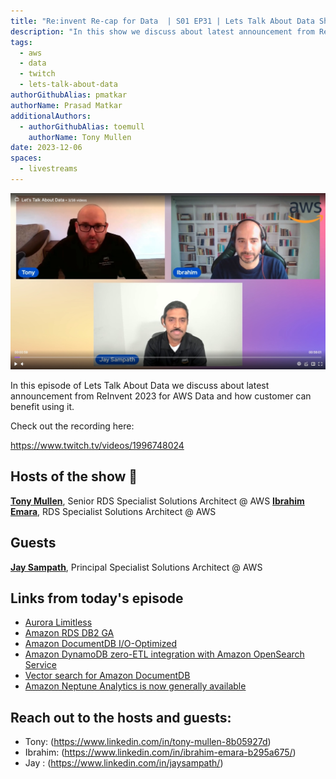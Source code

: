 ```yaml
---
title: "Re:invent Re-cap for Data  | S01 EP31 | Lets Talk About Data Show"
description: "In this show we discuss about latest announcement from ReInvent 2023 for AWS Data and how customer can benefit using it."
tags:
  - aws
  - data
  - twitch
  - lets-talk-about-data
authorGithubAlias: pmatkar
authorName: Prasad Matkar
additionalAuthors:
  - authorGithubAlias: toemull
    authorName: Tony Mullen
date: 2023-12-06
spaces:
  - livestreams
---
```


![Screenshot from the stream or an image related to the topic](images/show31.jpg)

In this episode of Lets Talk About Data we discuss about latest announcement from ReInvent 2023 for AWS Data and how customer can benefit using it.

Check out the recording here:

https://www.twitch.tv/videos/1996748024

## Hosts of the show 🎤

[**Tony Mullen**](https://www.linkedin.com/in/tony-mullen-8b05927d), Senior RDS Specialist Solutions Architect @ AWS
[**Ibrahim Emara**](https://www.linkedin.com/in/ibrahim-emara-b295a675), RDS Specialist Solutions Architect @ AWS

## Guests

[**Jay Sampath**](https://www.linkedin.com/in/jaysampath/), Principal Specialist Solutions Architect @ AWS

## Links from today's episode

* [Aurora Limitless](https://aws.amazon.com/about-aws/whats-new/2023/11/amazon-aurora-limitless-database/)
* [Amazon RDS DB2 GA](https://aws.amazon.com/about-aws/whats-new/2023/11/amazon-rds-db2/)
* [Amazon DocumentDB I/O-Optimized](https://aws.amazon.com/about-aws/whats-new/2023/11/amazon-documentdb-i-o-optimized/)
* [Amazon DynamoDB zero-ETL integration with Amazon OpenSearch Service](https://aws.amazon.com/about-aws/whats-new/2023/11/amazon-dynamodb-zero-etl-integration-amazon-opensearch-service/)
* [Vector search for Amazon DocumentDB](https://aws.amazon.com/about-aws/whats-new/2023/11/vector-search-amazon-documentdb/)
* [Amazon Neptune Analytics is now generally available](https://aws.amazon.com/about-aws/whats-new/2023/11/amazon-neptune-analytics/)

## Reach out to the hosts and guests:

- Tony: (https://www.linkedin.com/in/tony-mullen-8b05927d)
- Ibrahim: (https://www.linkedin.com/in/ibrahim-emara-b295a675/)
- Jay : (https://www.linkedin.com/in/jaysampath/)